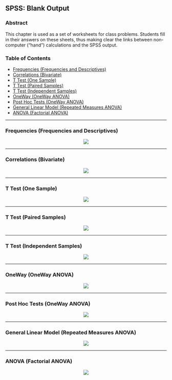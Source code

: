 ## SPSS: Blank Output

### Abstract

This chapter is used as a set of worksheets for class problems. Students fill in their answers on these sheets, thus making clear the links between non-computer (“hand”) calculations and the SPSS output.

### Table of Contents

- [Frequencies (Frequencies and Descriptives)](#frequencies-frequencies-and-descriptives)
- [Correlations (Bivariate)](#correlations-bivariate)
- [T Test (One Sample)](#t-test-one-sample)
- [T Test (Paired Samples)](#t-test-paired-samples)
- [T Test (Independent Samples)](#t-test-independent-samples)
- [OneWay (OneWay ANOVA)](#oneway-oneway-anova)
- [Post Hoc Tests (OneWay ANOVA)](#post-hoc-tests-oneway-anova)
- [General Linear Model (Repeated Measures ANOVA)](#general-linear-model-repeated-measures-anova)
- [ANOVA (Factorial ANOVA)](#anova-factorial-anova)

---

### Frequencies (Frequencies and Descriptives)

<p align="center"><kbd><img src="page3.png"></kbd></p>

---

### Correlations (Bivariate)

<p align="center"><kbd><img src="page4.png"></kbd></p>

---

### T Test (One Sample)

<p align="center"><kbd><img src="page5.png"></kbd></p>

---

### T Test (Paired Samples)

<p align="center"><kbd><img src="page6.png"></kbd></p>

---

### T Test (Independent Samples)

<p align="center"><kbd><img src="page7.png"></kbd></p>

---

### OneWay (OneWay ANOVA)

<p align="center"><kbd><img src="page8.png"></kbd></p>

---

### Post Hoc Tests (OneWay ANOVA)

<p align="center"><kbd><img src="page9.png"></kbd></p>

---

### General Linear Model (Repeated Measures ANOVA)

<p align="center"><kbd><img src="page10.png"></kbd></p>

---

### ANOVA (Factorial ANOVA)

<p align="center"><kbd><img src="page11.png"></kbd></p>

